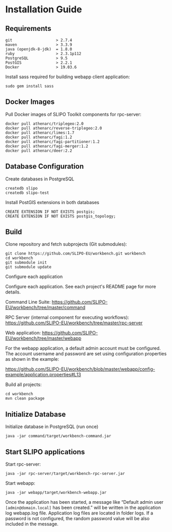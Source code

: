 # Installation Guide

## Requirements

```
git                   > 2.7.4
maven                 > 3.3.9
java (openjdk-8-jdk)  = 1.8.0
ruby                  > 2.3.1p112
PostgreSQL            > 9.5
PostGIS               > 2.2.1
Docker                > 19.03.6
```

Install sass required for building webapp client application:

`sudo gem install sass`

## Docker Images

Pull Docker images of SLIPO Toolkit components for rpc-server:

```
docker pull athenarc/triplegeo:2.0
docker pull athenarc/reverse-triplegeo:2.0
docker pull athenarc/limes:1.7
docker pull athenarc/fagi:1.2
docker pull athenarc/fagi-partitioner:1.2
docker pull athenarc/fagi-merger:1.2
docker pull athenarc/deer:2.2
```

## Database Configuration

Create databases in PostgreSQL

```
createdb slipo
createdb slipo-test
```

Install PostGIS extensions in both databases

```
CREATE EXTENSION IF NOT EXISTS postgis;
CREATE EXTENSION IF NOT EXISTS postgis_topology;
```

## Build

Clone repository and fetch subprojects (Git submodules):

    git clone https://github.com/SLIPO-EU/workbench.git workbench
    cd workbench
    git submodule init
    git submodule update

Configure each application


Configure each application. See each project's README page for more details.

Command Line Suite: 
https://github.com/SLIPO-EU/workbench/tree/master/command

RPC Server (internal component for executing workflows): 
https://github.com/SLIPO-EU/workbench/tree/master/rpc-server

Web application: 
https://github.com/SLIPO-EU/workbench/tree/master/webapp

For the webapp application, a default admin account must be configured. The account username and password are set using configuration properties as shown in the example:

https://github.com/SLIPO-EU/workbench/blob/master/webapp/config-example/application.properties#L13

Build all projects:

```
cd workbench
mvn clean package
```

## Initialize Database

Initialize database in PostgreSQL (run once)

`java -jar command/target/workbench-command.jar`

## Start SLIPO applications

Start rpc-server:

`java -jar rpc-server/target/workbench-rpc-server.jar`

Start webapp:

`java -jar webapp/target/workbench-webapp.jar`

Once the application has been started,  a message like “Default admin user `[admin@domain.local]` has been created.” will be written in the application log webapp.log file. Application log files are located in folder logs. If a password is not configured, the random password value will be also included in the message.




